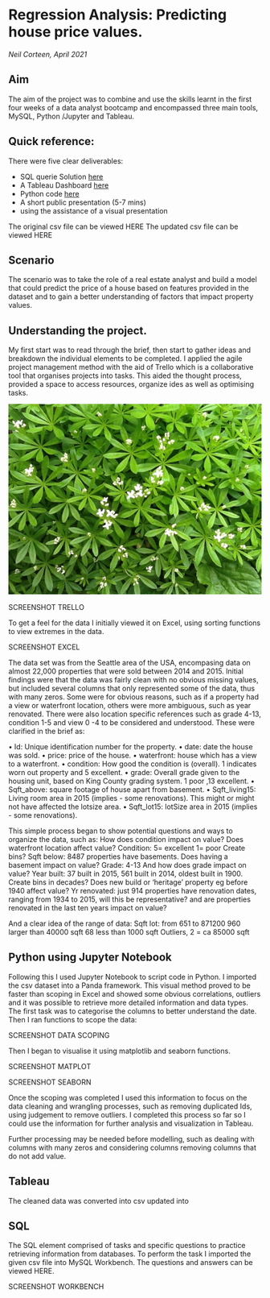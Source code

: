 # Regression Analysis: Predicting house price values.

_Neil Corteen, April 2021_

## Aim

The aim of the project was to combine and use the skills learnt in the first four weeks of a data analyst bootcamp and encompassed three main tools, MySQL, Python /Jupyter and  Tableau.

## Quick reference:
There were five clear deliverables:

- SQL querie Solution [here](./SQL/SQL_Solution.md)
- A Tableau Dashboard [here](./Tableau/Tablue.md)
- Python code [here](./Python/README.md)
- A short public presentation (5-7 mins)
- using the assistance of a visual presentation

The original csv file can be viewed HERE
The updated csv file can be viewed HERE


## Scenario

The scenario was to take the role of a real estate analyst and build a model that could predict the price of a house based on features provided in the dataset and to gain a better understanding of factors that impact property values.

## Understanding the project.

My first start was to read through the brief, then start to gather ideas and breakdown the individual elements to be completed. I applied the agile project management method with the aid of Trello which is a collaborative tool that organises projects into tasks. This aided the thought process, provided a space to access resources, organize ides as well as optimising tasks. 

![Trello screenshots](./Images/Trelloscreenshot1.png "Project tasks overview")

SCREENSHOT TRELLO

 
To get a feel for the data I initially viewed it on Excel, using sorting functions to view extremes in the data. 


SCREENSHOT EXCEL


The data set was from the Seattle area of the USA, encompasing data on almost 22,000 properties that were sold between 2014 and 2015. Initial findings were that the data was fairly clean with no obvious missing values, but included several columns that only represented some of the data, thus with many zeros. Some were for obvious reasons, such as if a property had a view or waterfront location, others were more ambiguous, such as year renovated. There were also location specific references such as grade 4-13, condition 1-5 and view 0 -4 to be considered and understood. These were clarified in the brief as:

•    Id: Unique identification number for the property.
•    date: date the house was sold.
•    price: price of the house.
•    waterfront: house which has a view to a waterfront.
•    condition: How good the condition is (overall). 1 indicates worn out property and 5 excellent.
•    grade: Overall grade given to the housing unit, based on King County grading system. 1 poor ,13 excellent.
•    Sqft_above: square footage of house apart from basement.
•    Sqft_living15: Living room area in 2015 (implies - some renovations). This might or might not have affected the lotsize area.
•    Sqft_lot15: lotSize area in 2015 (implies - some renovations).


This simple process began to show potential questions and ways to organize the data, such as:
How does condition impact on value?
Does waterfront location affect value?
Condition: 5= excellent 1= poor Create bins?
Sqft below: 8487 properties have basements. Does having a basement impact on value?
Grade:  4-13 And how does grade impact on value?
Year built: 37 built in 2015, 561 built in 2014, oldest built in 1900. Create bins in decades? Does new build or  ‘heritage’ property eg before 1940 affect value?
Yr renovated: just 914 properties have renovation dates, ranging from 1934 to 2015, will this be representative? and are properties renovated in the last ten years impact on value?

And a clear idea of the range of data:
Sqft lot: from 651 to 871200
960 larger than 40000 sqft
68 less than 1000 sqft
Outliers, 2 = ca 85000 sqft


## Python using Jupyter Notebook
Following this I used Jupyter Notebook to script code in Python. I imported the csv dataset into a Panda framework. This visual method proved to be faster than scoping in Excel and showed some obvious correlations, outliers and it was possible to retrieve more detailed information and data types. The first task was to categorise the columns to better understand the date. Then I ran functions to scope the data:



SCREENSHOT DATA SCOPING


Then I began to visualise it using matplotlib and seaborn functions. 

SCREENSHOT MATPLOT

SCREENSHOT SEABORN


Once the scoping was completed I used this information to focus on the data cleaning and wrangling processes, such as removing duplicated Ids, using judgement to remove outliers. I completed this process so far so I could use the information for further analysis and visualization in Tableau. 

Further processing may be needed before modelling, such as dealing with columns with many zeros and considering columns removing columns that do not add value.

## Tableau
The cleaned data was converted into csv updated into  


## SQL
The SQL element comprised of tasks and specific questions to practice retrieving information from databases. To perform the task I imported the given csv file into MySQL Workbench. The questions and answers can be viewed HERE.

SCREENSHOT WORKBENCH

